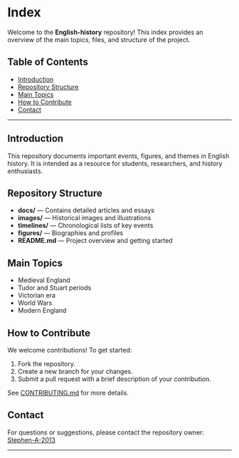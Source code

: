 # Index

Welcome to the **English-history** repository! This index provides an overview of the main topics, files, and structure of the project.

## Table of Contents

- [Introduction](#introduction)
- [Repository Structure](#repository-structure)
- [Main Topics](#main-topics)
- [How to Contribute](#how-to-contribute)
- [Contact](#contact)

---

## Introduction

This repository documents important events, figures, and themes in English history. It is intended as a resource for students, researchers, and history enthusiasts.

## Repository Structure

- **docs/** — Contains detailed articles and essays
- **images/** — Historical images and illustrations
- **timelines/** — Chronological lists of key events
- **figures/** — Biographies and profiles
- **README.md** — Project overview and getting started

## Main Topics

- Medieval England
- Tudor and Stuart periods
- Victorian era
- World Wars
- Modern England

## How to Contribute

We welcome contributions! To get started:
1. Fork the repository.
2. Create a new branch for your changes.
3. Submit a pull request with a brief description of your contribution.

See [CONTRIBUTING.md](CONTRIBUTING.md) for more details.

## Contact

For questions or suggestions, please contact the repository owner: [Stephen-A-2013](https://github.com/Stephen-A-2013)

---